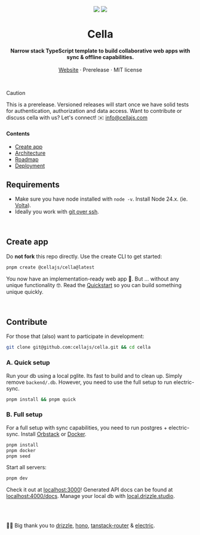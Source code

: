 <div align="center">

  <img src="./info/screenshot-dark.png#gh-dark-mode-only" />
  <img src="./info/screenshot.png#gh-light-mode-only" />

<br />

<!--
 *                            _ _
 *    ░▒▓█████▓▒░     ___ ___| | | __ _
 *    ░▒▓█   █▓▒░    / __/ _ \ | |/ _` |
 *    ░▒▓█   █▓▒░   | (_|  __/ | | (_| |
 *    ░▒▓█████▓▒░    \___\___|_|_|\__,_|                            
 *
 -->


<p>
	<h1><b>Cella</b></h1>
<p>
    <b>Narrow stack TypeScript template to build collaborative web apps with sync & offline capabilities.</b>
    <br />
    <br />
    <a href="https://cellajs.com">Website</a>
    ·
    Prerelease
    ·
    MIT license
  </p>
  <br />
</p>

</div>

> [!CAUTION]
> This is a prerelease. Versioned releases will start once we have solid tests for authentication, authorization and data access. Want to contribute or discuss cella with us? Let's connect! ✉️ <info@cellajs.com>

#### Contents
- [Create app](#create-app)
- [Architecture](/info/ARCHITECTURE.md)
- [Roadmap](/info/ROADMAP.md)
- [Deployment](/info/DEPLOYMENT.md)

## Requirements
- Make sure you have node installed with `node -v`. Install Node 24.x. (ie. [Volta](https://docs.volta.sh/guide/)).
- Ideally you work with [git over ssh](https://docs.github.com/en/authentication/connecting-to-github-with-ssh).

<br>

## Create app
Do **not fork** this repo directly. Use the create CLI to get started:

```bash
pnpm create @cellajs/cella@latest
```

You now have an implementation-ready web app 🤯. But ... without any unique functionality 🤓. Read the [Quickstart](/info/QUICKSTART.md) so you can build something unique quickly.

<p>&nbsp;</p>

## Contribute
For those that (also) want to participate in development:

```bash
git clone git@github.com:cellajs/cella.git && cd cella
```

### A. Quick setup
Run your db using a local pglite. Its fast to build and to clean up. Simply remove `backend/.db`. However, you need to use the full setup to run electric-sync.

```bash
pnpm install && pnpm quick
```

### B. Full setup
For a full setup with sync capabilities, you need to run postgres + electric-sync. Install [Orbstack](https://orbstack.dev/) or [Docker](https://docs.docker.com/get-docker/).

```bash
pnpm install
pnpm docker
pnpm seed
```

Start all servers:

```bash
pnpm dev
```

Check it out at [localhost:3000](http://localhost:3000)! Generated API docs can be found at [localhost:4000/docs](http://localhost:4000/docs). Manage your local db with [local.drizzle.studio](http:local.drizzle.studio).


<br />
<br />

💙💛 Big thank you to [drizzle](https://github.com/drizzle-team/drizzle-orm), [hono](https://github.com/honojs/hono), [tanstack-router](https://github.com/tanstack/router) & [electric](https://github.com/electric-sql/electric).

